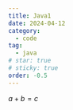 ```yaml
---
title: Java1
date: 2024-04-12
category:
  - code
tag:
  - java
# star: true
# sticky: true
order: -0.5
---
```


$a+b=c$
